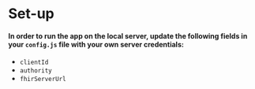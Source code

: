 # Set-up
#### In order to run the app on the local server, update the following fields in your `config.js` file with your own server credentials:
- `clientId`
- `authority`
- `fhirServerUrl`




